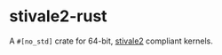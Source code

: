 # stivale2-rust

A `#[no_std]` crate for 64-bit, [stivale2](https://github.com/stivale/stivale/blob/master/STIVALE2.md)
compliant kernels.
